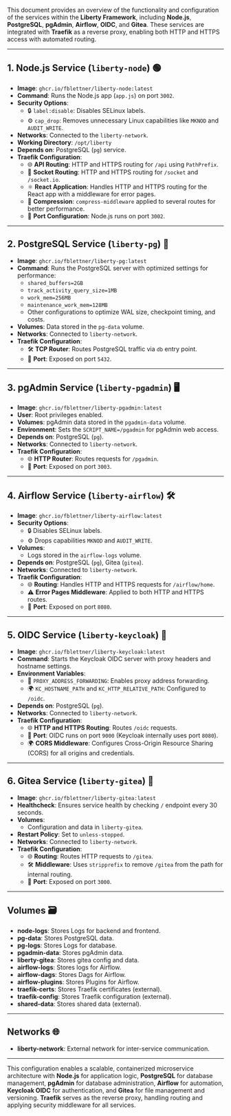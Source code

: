 This document provides an overview of the functionality and configuration of the services within the **Liberty Framework**, including **Node.js**, **PostgreSQL**, **pgAdmin**, **Airflow**, **OIDC**, and **Gitea**. These services are integrated with **Traefik** as a reverse proxy, enabling both HTTP and HTTPS access with automated routing. 

---

## 1. **Node.js Service (`liberty-node`)** 🟢

- **Image**: `ghcr.io/fblettner/liberty-node:latest`
- **Command**: Runs the Node.js app (`app.js`) on port `3002`.
- **Security Options**: 
  - 🔒 `label:disable`: Disables SELinux labels.
  - ⚙️ `cap_drop`: Removes unnecessary Linux capabilities like `MKNOD` and `AUDIT_WRITE`.
- **Networks**: Connected to the `liberty-network`.
- **Working Directory**: `/opt/liberty`
- **Depends on**: PostgreSQL (`pg`) service.
- **Traefik Configuration**:
  - 🌐 **API Routing**: HTTP and HTTPS routing for `/api` using `PathPrefix`.
  - 📡 **Socket Routing**: HTTP and HTTPS routing for `/socket` and `/socket.io`.
  - ⚛️ **React Application**: Handles HTTP and HTTPS routing for the React app with a middleware for error pages.
  - 🚀 **Compression**: `compress-middleware` applied to several routes for better performance.
  - 🔌 **Port Configuration**: Node.js runs on port `3002`.

---

## 2. **PostgreSQL Service (`liberty-pg`)** 🐘

- **Image**: `ghcr.io/fblettner/liberty-pg:latest`
- **Command**: Runs the PostgreSQL server with optimized settings for performance:
  - `shared_buffers=2GB`
  - `track_activity_query_size=1MB`
  - `work_mem=256MB`
  - `maintenance_work_mem=128MB`
  - Other configurations to optimize WAL size, checkpoint timing, and costs.
- **Volumes**: Data stored in the `pg-data` volume.
- **Networks**: Connected to `liberty-network`.
- **Traefik Configuration**:
  - 🛠️ **TCP Router**: Routes PostgreSQL traffic via `db` entry point.
  - 🔌 **Port**: Exposed on port `5432`.

---

## 3. **pgAdmin Service (`liberty-pgadmin`)** 🖥️

- **Image**: `ghcr.io/fblettner/liberty-pgadmin:latest`
- **User**: Root privileges enabled.
- **Volumes**: pgAdmin data stored in the `pgadmin-data` volume.
- **Environment**: Sets the `SCRIPT_NAME=/pgadmin` for pgAdmin web access.
- **Depends on**: PostgreSQL (`pg`).
- **Networks**: Connected to `liberty-network`.
- **Traefik Configuration**:
  - 🌐 **HTTP Router**: Routes requests for `/pgadmin`.
  - 🔌 **Port**: Exposed on port `3003`.

---

## 4. **Airflow Service (`liberty-airflow`)** 🛠️

- **Image**: `ghcr.io/fblettner/liberty-airflow:latest`
- **Security Options**:
  - 🔒 Disables SELinux labels.
  - ⚙️ Drops capabilities `MKNOD` and `AUDIT_WRITE`.
- **Volumes**: 
  - Logs stored in the `airflow-logs` volume.
- **Depends on**: PostgreSQL (`pg`), Gitea (`gitea`).
- **Networks**: Connected to `liberty-network`.
- **Traefik Configuration**:
  - 🌐 **Routing**: Handles HTTP and HTTPS requests for `/airflow/home`.
  - ⚠️ **Error Pages Middleware**: Applied to both HTTP and HTTPS routes.
  - 🔌 **Port**: Exposed on port `8080`.

---

## 5. **OIDC Service (`liberty-keycloak`)** 🔐

- **Image**: `ghcr.io/fblettner/liberty-keycloak:latest`
- **Command**: Starts the Keycloak OIDC server with proxy headers and hostname settings.
- **Environment Variables**:
  - 🔄 `PROXY_ADDRESS_FORWARDING`: Enables proxy address forwarding.
  - 🌍 `KC_HOSTNAME_PATH` and `KC_HTTP_RELATIVE_PATH`: Configured to `/oidc`.
- **Depends on**: PostgreSQL (`pg`).
- **Networks**: Connected to `liberty-network`.
- **Traefik Configuration**:
  - 🌐 **HTTP and HTTPS Routing**: Routes `/oidc` requests.
  - 🔌 **Port**: OIDC runs on port `9000` (Keycloak internally uses port `8080`).
  - 🌍 **CORS Middleware**: Configures Cross-Origin Resource Sharing (CORS) for all origins and credentials.

---

## 6. **Gitea Service (`liberty-gitea`)** 📂

- **Image**: `ghcr.io/fblettner/liberty-gitea:latest`
- **Healthcheck**: Ensures service health by checking `/` endpoint every 30 seconds.
- **Volumes**: 
  - Configuration and data in `liberty-gitea`.
- **Restart Policy**: Set to `unless-stopped`.
- **Networks**: Connected to `liberty-network`.
- **Traefik Configuration**:
  - 🌐 **Routing**: Routes HTTP requests to `/gitea`.
  - 🛠️ **Middleware**: Uses `stripprefix` to remove `/gitea` from the path for internal routing.
  - 🔌 **Port**: Exposed on port `3000`.

---

## Volumes 🗃️

- **node-logs**: Stores Logs for backend and frontend.
- **pg-data**: Stores PostgreSQL data.
- **pg-logs**: Stores Logs for database.
- **pgadmin-data**: Stores pgAdmin data.
- **liberty-gitea**: Stores gitea config and data.
- **airflow-logs**: Stores logs for Airflow.
- **airflow-dags**: Stores Dags for Airflow.
- **airflow-plugins**: Stores Plugins for Airflow.
- **traefik-certs**: Stores Traefik certificates (external).
- **traefik-config**: Stores Traefik configuration (external).
- **shared-data**: Stores shared data (external).

---

## Networks 🌐

- **liberty-network**: External network for inter-service communication.

---

This configuration enables a scalable, containerized microservice architecture with **Node.js** for application logic, **PostgreSQL** for database management, **pgAdmin** for database administration, **Airflow** for automation, **Keycloak OIDC** for authentication, and **Gitea** for file management and versioning. **Traefik** serves as the reverse proxy, handling routing and applying security middleware for all services.